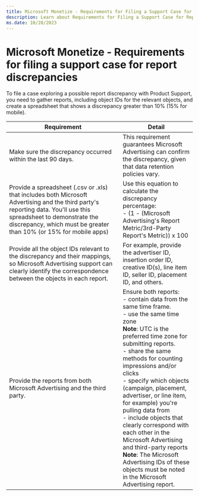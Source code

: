 ```yaml
---
title: Microsoft Monetize - Requirements for Filing a Support Case for Report Discrepancies
description: Learn about Requirements for Filing a Support Case for Report Discrepancies in this page. 
ms.date: 10/28/2023
---
```



# Microsoft Monetize - Requirements for filing a support case for report discrepancies

To file a case exploring a possible report discrepancy with Product Support, you need to gather reports, including object IDs for the relevant objects, and create a spreadsheet that shows a discrepancy greater than 10% (15% for mobile).

| Requirement | Detail |
|--|--|
| Make sure the discrepancy occurred within the last 90 days. | This requirement guarantees Microsoft Advertising can confirm the discrepancy, given that data retention policies vary. |
| Provide a spreadsheet (.csv or .xls) that includes both Microsoft Advertising and the third party's reporting data. You'll use this spreadsheet to demonstrate the discrepancy, which must be greater than 10% (or 15% for mobile apps) | Use this equation to calculate the discrepancy percentage:<br> - (1 - (Microsoft Advertising's Report Metric/3rd-Party Report's Metric)) x 100 |
| Provide all the object IDs relevant to the discrepancy and their mappings, so Microsoft Advertising support can clearly identify the correspondence between the objects in each report. | For example, provide the advertiser ID, insertion order ID, creative ID(s), line item ID, seller ID, placement ID, and others. |
| Provide the reports from both Microsoft Advertising and the third party. | Ensure both reports:<br> - contain data from the same time frame.<br> - use the same time zone<br>**Note**: UTC is the preferred time zone for submitting reports.<br> - share the same methods for counting impressions and/or clicks<br> - specify which objects (campaign, placement, advertiser, or line item, for example) you're pulling data from<br> - include objects that clearly correspond with each other in the Microsoft Advertising and third-party reports<br>**Note**: The Microsoft Advertising IDs of these objects must be noted in the Microsoft Advertising report. |
